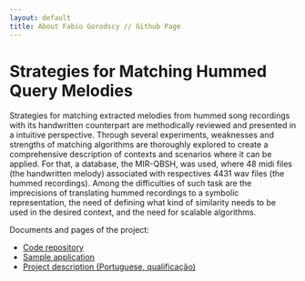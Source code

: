 ```yaml
---
layout: default
title: About Fabio Gorodscy // Github Page
---
```


# Strategies for Matching Hummed Query Melodies

<html>
<p>Strategies for matching extracted melodies from hummed song recordings with its handwritten counterpart are methodically reviewed and presented in a intuitive perspective.
Through several experiments, weaknesses and strengths of matching algorithms are thoroughly explored to create a comprehensive description of contexts and scenarios where it can be applied. 
For that, a database, the MIR-QBSH, was used, where 48 midi files (the handwritten melody) associated with respectives 4431 wav files (the hummed recordings).
Among the difficulties of such task are the imprecisions of translating hummed recordings to a symbolic representation, the need of defining what kind of similarity needs to be used in the desired context, and the need for scalable algorithms.</p>
</html>

Documents and pages of the project:

* [Code repository](https://github.com/fabiogoro/qbh)
* [Sample application](https://pidois.tk)
* [Project description (Portuguese, qualificação)](https://www.ime.usp.br/~fabiog/grafico/)
